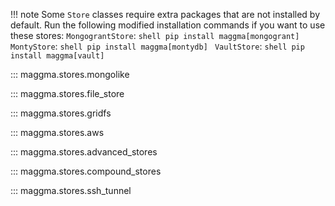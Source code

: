 !!! note
    Some `Store` classes require extra packages that are not installed by default. Run the following modified installation commands if you want
    to use these stores:
    `MongograntStore`:
    ```shell
    pip install maggma[mongogrant]
    ```
    `MontyStore`:
    ```shell
    pip install maggma[montydb]
    ```
    `VaultStore`:
    ```shell
    pip install maggma[vault]
    ```

::: maggma.stores.mongolike

::: maggma.stores.file_store

::: maggma.stores.gridfs

::: maggma.stores.aws

::: maggma.stores.advanced_stores

::: maggma.stores.compound_stores

::: maggma.stores.ssh_tunnel
